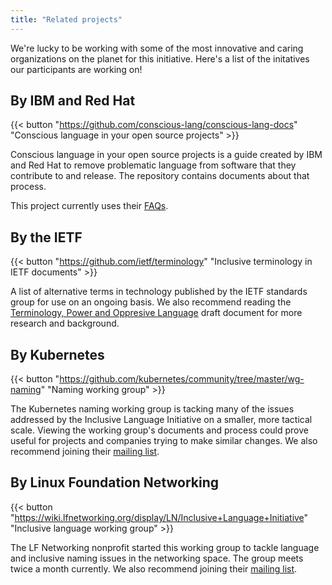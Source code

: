 ```yaml
---
title: "Related projects"
---
```


We're lucky to be working with some of the most innovative and caring organizations on the planet for this initiative. Here's a list of the initatives our participants are working on!

## By IBM and Red Hat 

{{< button "https://github.com/conscious-lang/conscious-lang-docs" "Conscious language in your open source projects" >}}

Conscious language in your open source projects is a guide created by IBM and Red Hat to remove problematic language from software that they contribute to and release. The repository contains documents about that process. 

This project currently uses their [FAQs](faqs.md).

## By the IETF

{{< button "https://github.com/ietf/terminology" "Inclusive terminology in IETF documents" >}}

A list of alternative terms in technology published by the IETF standards group for use on an ongoing basis. We also recommend reading the [Terminology, Power and Oppresive Language](https://tools.ietf.org/id/draft-knodel-terminology-00.html) draft document for more research and background.

## By Kubernetes 

{{< button "https://github.com/kubernetes/community/tree/master/wg-naming" "Naming working group" >}}

The Kubernetes naming working group is tacking many of the issues addressed by the Inclusive Language Initiative on a smaller, more tactical scale. Viewing the working group's documents and process could prove useful for projects and companies trying to make similar changes. We also recommend joining their [mailing list](https://groups.google.com/g/kubernetes-wg-naming).

## By Linux Foundation Networking

{{< button "https://wiki.lfnetworking.org/display/LN/Inclusive+Language+Initiative" "Inclusive language working group" >}}

The LF Networking nonprofit started this working group to tackle language and inclusive naming issues in the networking space. The group meets twice a month currently. We also recommend joining their [mailing list](https://lists.lfnetworking.org/g/inclusive-lang-wg).
